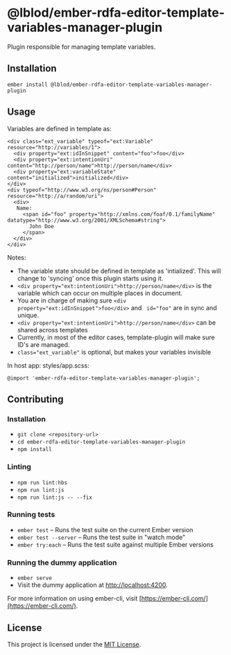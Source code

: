 @lblod/ember-rdfa-editor-template-variables-manager-plugin
==============================================================================

Plugin responsible for managing template variables.

Installation
------------------------------------------------------------------------------

```
ember install @lblod/ember-rdfa-editor-template-variables-manager-plugin
```


Usage
------------------------------------------------------------------------------
Variables are defined in template as:

```
<div class="ext_variable" typeof="ext:Variable" resource="http://variables/1">
  <div property="ext:idInSnippet" content="foo">foo</div>
  <div property="ext:intentionUri" content="http://person/name">http://person/name</div>
  <div property="ext:variableState" content="initialized">initialized</div>
</div>
<div typeof="http://www.w3.org/ns/person#Person" resource="http://a/random/uri">
  <div>
   Name:
     <span id="foo" property="http://xmlns.com/foaf/0.1/familyName" datatype="http://www.w3.org/2001/XMLSchema#string">
       John Doe
     </span>
  </div>
</div>
```
Notes:

* The variable state should be defined in template as 'intialized'. This will change to 'syncing' once this plugin starts using it.
* `<div property="ext:intentionUri">http://person/name</div>` is the variable which can occur on multiple places in document.
* You are in charge of making sure `<div property="ext:idInSnippet">foo</div>` and ` id="foo"` are in sync and unique.
* `<div property="ext:intentionUri">http://person/name</div>` can be shared across templates
* Currently, in most of the editor cases, template-plugin will make sure ID's are managed.
* `class="ext_variable"` is optional, but makes your variables invisible

In host app:  styles/app.scss:
```
@import 'ember-rdfa-editor-template-variables-manager-plugin';
```


Contributing
------------------------------------------------------------------------------

### Installation

* `git clone <repository-url>`
* `cd ember-rdfa-editor-template-variables-manager-plugin`
* `npm install`

### Linting

* `npm run lint:hbs`
* `npm run lint:js`
* `npm run lint:js -- --fix`

### Running tests

* `ember test` – Runs the test suite on the current Ember version
* `ember test --server` – Runs the test suite in "watch mode"
* `ember try:each` – Runs the test suite against multiple Ember versions

### Running the dummy application

* `ember serve`
* Visit the dummy application at [http://localhost:4200](http://localhost:4200).

For more information on using ember-cli, visit [https://ember-cli.com/](https://ember-cli.com/).

License
------------------------------------------------------------------------------

This project is licensed under the [MIT License](LICENSE.md).
